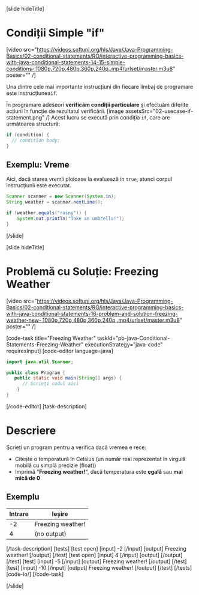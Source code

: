 [slide hideTitle]
# Condiții Simple "if"

[video src="https://videos.softuni.org/hls/Java/Java-Programming-Basics/02-conditional-statements/RO/interactive-programming-basics-with-java-conditional-statements-14-15-simple-conditions-,1080p,720p,480p,360p,240p,.mp4/urlset/master.m3u8" poster="" /]

Una dintre cele mai importante instrucțiuni  din fiecare limbaj de programare este instrucțiunea`if`. 

În programare adeseori  **verificăm  condiții particulare** și efectuăm diferite acțiuni în funcție de rezultatul verificării.
[image assetsSrc="02-usecase-if-statement.png" /]
Acest lucru se execută prin condiția `if`, care are următoarea structură:
```java
if (condition) {
  // condition body;
}
```

## Exemplu: Vreme
Aici, dacă starea vremii ploioase la evaluează in `true`, atunci corpul instrucțiunii este executat.
```java
Scanner scanner = new Scanner(System.in);
String weather = scanner.nextLine();

if (weather.equals("rainy")) {
    System.out.println("Take an umbrella!");
}
```
[/slide]

[slide hideTitle]
# Problemă cu Soluție: Freezing Weather

[video src="https://videos.softuni.org/hls/Java/Java-Programming-Basics/02-conditional-statements/RO/interactive-programming-basics-with-java-conditional-statements-16-problem-and-solution-freezing-weather-new-,1080p,720p,480p,360p,240p,.mp4/urlset/master.m3u8" poster="" /]

[code-task title="Freezing Weather" taskId="pb-java-Conditional-Statements-Freezing-Weather" executionStrategy="java-code" requiresInput]
[code-editor language=java]
```java
import java.util.Scanner;

public class Program {
   public static void main(String[] args) {
      // Scrieți codul aici
    }
}
```
[/code-editor]
[task-description]
# Descriere
Scrieți un program pentru a verifica dacă vremea e rece:

  * Citește o temperatură în Celsius (un număr real reprezentat în virgulă mobilă cu simplă precizie (float))
  * Imprimă "**Freezing weather!**", dacă temperatura este **egală** sau **mai mică de 0**
  
## Exemplu

|**Intrare**|**Ieșire** |
| ---- | ---- |
| -2 | Freezing weather!|
| 4 | (no output)

[/task-description]
[tests]
[test open]
[input]
-2
[/input]
[output]
Freezing weather!
[/output]
[/test]
[test open]
[input]
4
[/input]
[output]
[/output]
[/test]
[test]
[input]
-5
[/input]
[output]
Freezing weather!
[/output]
[/test]
[test]
[input]
-10
[/input]
[output]
Freezing weather!
[/output]
[/test]
[/tests]
[code-io/]
[/code-task]

[/slide]

